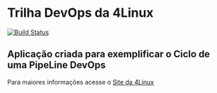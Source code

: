# Trilha DevOps da 4Linux

<!-- Altere a Flag abaixo com sua URL do Travis -->
[![Build Status](https://travis-ci.org/LarisseRocha/DevOpsLab-HelloWorld.svg?branch=master)](https://travis-ci.org/LarisseRocha/DevOpsLab-HelloWorld)
## Aplicação criada para exemplificar o Ciclo de uma PipeLine DevOps


Para maiores informações acesse o [Site da 4Linux](https://www.4linux.com.br/cursos/devops)
